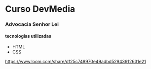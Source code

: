 # Curso DevMedia

### Advocacia Senhor Lei

#### tecnologias utilizadas
- HTML
- CSS

https://www.loom.com/share/df25c748970e49adbd52943912631e21
